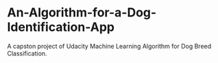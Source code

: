 # An-Algorithm-for-a-Dog-Identification-App
A capston project of Udacity Machine Learning Algorithm for Dog Breed Classification. 

